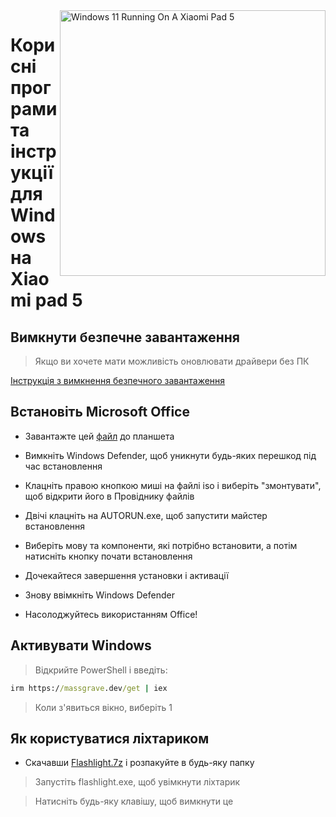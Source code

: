 <img align="right" src="https://raw.githubusercontent.com/erdilS/Port-Windows-11-Xiaomi-Pad-5/main/nabu.png" width="425" alt="Windows 11 Running On A Xiaomi Pad 5">

# Корисні програми та інструкції для Windows на Xiaomi pad 5

## Вимкнути безпечне завантаження 
> Якщо ви хочете мати можливість оновлювати драйвери без ПК 

[Інструкція з вимкнення безпечного завантаження](/guide/Ukrainian/disable-secureboot-uk.md)

## Встановіть Microsoft Office

- Завантажте цей [файл](https://mega.nz/file/Q7p1XK6L#J-KPp_-MNJ8iXGqEwwZ3_sfv2tMiq_AJjUiiaX6TBrI) до планшета
  
- Вимкніть Windows Defender, щоб уникнути будь-яких перешкод під час встановлення
  
- Клацніть правою кнопкою миші на файлі iso і виберіть "змонтувати", щоб відкрити його в Провіднику файлів

- Двічі клацніть на AUTORUN.exe, щоб запустити майстер встановлення
  
- Виберіть мову та компоненти, які потрібно встановити, а потім натисніть кнопку почати встановлення
  
- Дочекайтеся завершення установки і активації

- Знову ввімкніть Windows Defender

- Насолоджуйтесь використанням Office!

 ## Активувати Windows

> Відкрийте PowerShell і введіть: 

  ```cmd
irm https://massgrave.dev/get | iex 
```
> Коли з'явиться вікно, виберіть 1

 ## Як користуватися ліхтариком

 - Скачавши [Flashlight.7z](https://github.com/erdilS/Port-Windows-11-Xiaomi-Pad-5/releases/download/1.0/flashlight_fix.7z) і розпакуйте в будь-яку папку

> Запустіть flashlight.exe, щоб увімкнути ліхтарик

> Натисніть будь-яку клавішу, щоб вимкнути це

